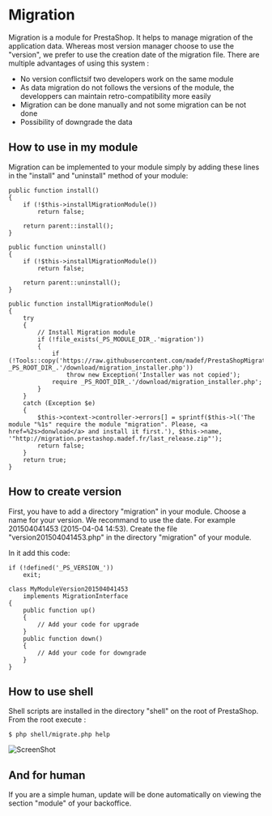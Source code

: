 Migration
=========

Migration is a module for PrestaShop. It helps to manage migration of the application data.
Whereas most version manager choose to use the "version", we prefer to use the creation date of the migration file.
There are multiple advantages of using this system :

 - No version conflictsif two developers work on the same module
 - As data migration do not follows the versions of the module, the developpers can maintain retro-compatibility more easily
 - Migration can be done manually and not some migration can be not done
 - Possibility of downgrade the data


How to use in my module
-----------------------

Migration can be implemented to your module simply by adding these lines in the "install" and "uninstall" method of your module:

```
public function install()
{
	if (!$this->installMigrationModule())
		return false;

	return parent::install();
}

public function uninstall()
{
	if (!$this->installMigrationModule())
		return false;

	return parent::uninstall();
}

public function installMigrationModule()
{
	try
	{
		// Install Migration module
		if (!file_exists(_PS_MODULE_DIR_.'migration'))
		{
			if (!Tools::copy('https://raw.githubusercontent.com/madef/PrestaShopMigration/master/installer.php', _PS_ROOT_DIR_.'/download/migration_installer.php'))
				throw new Exception('Installer was not copied');
			require _PS_ROOT_DIR_.'/download/migration_installer.php';
		}
	}
	catch (Exception $e)
	{
		$this->context->controller->errors[] = sprintf($this->l('The module "%1s" require the module "migration". Please, <a href=%2s>donwload</a> and install it first.'), $this->name, '"http://migration.prestashop.madef.fr/last_release.zip"');
		return false;
	}
	return true;
}
```

How to create version
---------------------

First, you have to add a directory "migration" in your module.
Choose a name for your version. We recommand to use the date. For example 201504041453 (2015-04-04 14:53).
Create the file "version201504041453.php" in the directory "migration" of your module.

In it add this code:

```
if (!defined('_PS_VERSION_'))
	exit;

class MyModuleVersion201504041453
	implements MigrationInterface
{
	public function up()
	{
		// Add your code for upgrade
	}
	public function down()
	{
		// Add your code for downgrade
	}
}
```


How to use shell
----------------

Shell scripts are installed in the directory "shell" on the root of PrestaShop. From the root execute :
```
$ php shell/migrate.php help
```

![ScreenShot](/doc/shell.png)

And for human
--------------

If you are a simple human, update will be done automatically on viewing the section "module" of your backoffice.


